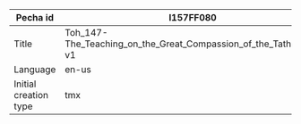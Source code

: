 |Pecha id | I157FF080
| --- | --- 
|Title | Toh_147-The_Teaching_on_the_Great_Compassion_of_the_Tathagata-v1 
|Language | en-us
|Initial creation type | tmx